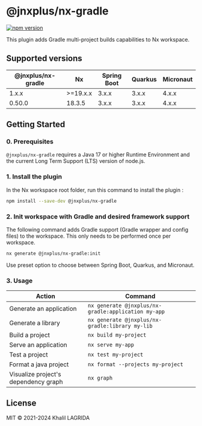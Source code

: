 # @jnxplus/nx-gradle

[![npm version](https://badge.fury.io/js/@jnxplus%2Fnx-gradle.svg)](https://badge.fury.io/js/@jnxplus%2Fnx-gradle)

This plugin adds Gradle multi-project builds capabilities to Nx workspace.

## Supported versions

| @jnxplus/nx-gradle | Nx       | Spring Boot | Quarkus | Micronaut |
| ------------------ | -------- | ----------- | ------- | --------- |
| 1.x.x              | >=19.x.x | 3.x.x       | 3.x.x   | 4.x.x     |
| 0.50.0             | 18.3.5   | 3.x.x       | 3.x.x   | 4.x.x     |

## Getting Started

### 0. Prerequisites

`@jnxplus/nx-gradle` requires a Java 17 or higher Runtime Environment and the current Long Term Support (LTS) version of node.js.

### 1. Install the plugin

In the Nx workspace root folder, run this command to install the plugin :

```bash
npm install --save-dev @jnxplus/nx-gradle
```

### 2. Init workspace with Gradle and desired framework support

The following command adds Gradle support (Gradle wrapper and config files) to the workspace. This only needs to be performed once per workspace.

```bash
nx generate @jnxplus/nx-gradle:init
```

Use preset option to choose between Spring Boot, Quarkus, and Micronaut.

### 3. Usage

| Action                               | Command                                             |
| ------------------------------------ | --------------------------------------------------- |
| Generate an application              | `nx generate @jnxplus/nx-gradle:application my-app` |
| Generate a library                   | `nx generate @jnxplus/nx-gradle:library my-lib`     |
| Build a project                      | `nx build my-project`                               |
| Serve an application                 | `nx serve my-app`                                   |
| Test a project                       | `nx test my-project`                                |
| Format a java project                | `nx format --projects my-project`                   |
| Visualize project's dependency graph | `nx graph`                                          |

## License

MIT © 2021-2024 Khalil LAGRIDA
